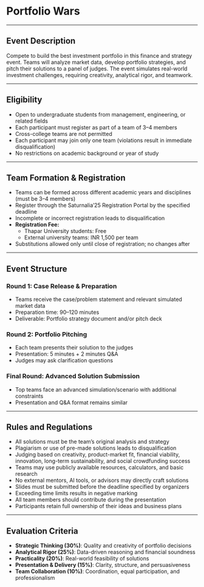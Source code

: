 # Portfolio Wars

---

## Event Description

Compete to build the best investment portfolio in this finance and strategy event. Teams will analyze market data, develop portfolio strategies, and pitch their solutions to a panel of judges. The event simulates real-world investment challenges, requiring creativity, analytical rigor, and teamwork.

---

## Eligibility

- Open to undergraduate students from management, engineering, or related fields
- Each participant must register as part of a team of 3–4 members
- Cross-college teams are not permitted
- Each participant may join only one team (violations result in immediate disqualification)
- No restrictions on academic background or year of study

---

## Team Formation & Registration

- Teams can be formed across different academic years and disciplines (must be 3–4 members)
- Register through the Saturnalia’25 Registration Portal by the specified deadline
- Incomplete or incorrect registration leads to disqualification
- **Registration Fee:**
	- Thapar University students: Free
	- External university teams: INR 1,500 per team
- Substitutions allowed only until close of registration; no changes after

---

## Event Structure

### Round 1: Case Release & Preparation
- Teams receive the case/problem statement and relevant simulated market data
- Preparation time: 90–120 minutes
- Deliverable: Portfolio strategy document and/or pitch deck

### Round 2: Portfolio Pitching
- Each team presents their solution to the judges
- Presentation: 5 minutes + 2 minutes Q&A
- Judges may ask clarification questions

### Final Round: Advanced Solution Submission
- Top teams face an advanced simulation/scenario with additional constraints
- Presentation and Q&A format remains similar

---

## Rules and Regulations

- All solutions must be the team’s original analysis and strategy
- Plagiarism or use of pre-made solutions leads to disqualification
- Judging based on creativity, product-market fit, financial viability, innovation, long-term sustainability, and social crowdfunding success
- Teams may use publicly available resources, calculators, and basic research
- No external mentors, AI tools, or advisors may directly craft solutions
- Slides must be submitted before the deadline specified by organizers
- Exceeding time limits results in negative marking
- All team members should contribute during the presentation
- Participants retain full ownership of their ideas and business plans

---

## Evaluation Criteria

- **Strategic Thinking (30%)**: Quality and creativity of portfolio decisions
- **Analytical Rigor (25%)**: Data-driven reasoning and financial soundness
- **Practicality (20%)**: Real-world feasibility of solutions
- **Presentation & Delivery (15%)**: Clarity, structure, and persuasiveness
- **Team Collaboration (10%)**: Coordination, equal participation, and professionalism
